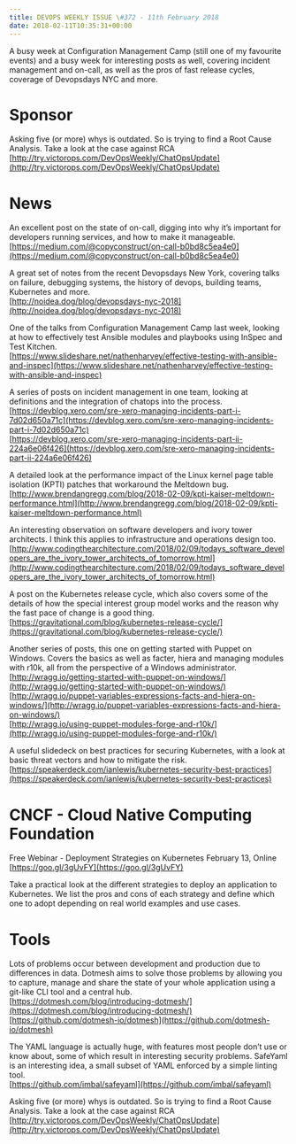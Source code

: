 ```yaml
---
title: DEVOPS WEEKLY ISSUE \#372 - 11th February 2018 
date: 2018-02-11T10:35:31+00:00
---
```


A busy week at Configuration Management Camp (still one of my favourite events) and a busy week for interesting posts as well, covering incident management and on-call, as well as the pros of fast release cycles, coverage of Devopsdays NYC and more.


Sponsor
======

Asking five (or more) whys is outdated. So is trying to find a Root Cause Analysis. Take a look at the case against RCA
<br>[http://try.victorops.com/DevOpsWeekly/ChatOpsUpdate](http://try.victorops.com/DevOpsWeekly/ChatOpsUpdate)


News
====


An excellent post on the state of on-call, digging into why it’s important for developers running services, and how to make it manageable.
<br>[https://medium.com/@copyconstruct/on-call-b0bd8c5ea4e0](https://medium.com/@copyconstruct/on-call-b0bd8c5ea4e0)


A great set of notes from the recent Devopsdays New York, covering talks on failure, debugging systems, the history of devops, building teams, Kubernetes and more.
<br>[http://noidea.dog/blog/devopsdays-nyc-2018](http://noidea.dog/blog/devopsdays-nyc-2018)


One of the talks from Configuration Management Camp last week, looking at how to effectively test Ansible modules and playbooks using InSpec and Test Kitchen.
<br>[https://www.slideshare.net/nathenharvey/effective-testing-with-ansible-and-inspec](https://www.slideshare.net/nathenharvey/effective-testing-with-ansible-and-inspec)


A series of posts on incident management in one team, looking at definitions and the integration of chatops into the process.
<br>[https://devblog.xero.com/sre-xero-managing-incidents-part-i-7d02d650a71c](https://devblog.xero.com/sre-xero-managing-incidents-part-i-7d02d650a71c)
<br>[https://devblog.xero.com/sre-xero-managing-incidents-part-ii-224a6e06f426](https://devblog.xero.com/sre-xero-managing-incidents-part-ii-224a6e06f426)


A detailed look at the performance impact of the Linux kernel page table isolation (KPTI) patches that workaround the Meltdown bug.
<br>[http://www.brendangregg.com/blog/2018-02-09/kpti-kaiser-meltdown-performance.html](http://www.brendangregg.com/blog/2018-02-09/kpti-kaiser-meltdown-performance.html)


An interesting observation on software developers and ivory tower architects. I think this applies to infrastructure and operations design too.
<br>[http://www.codingthearchitecture.com/2018/02/09/todays_software_developers_are_the_ivory_tower_architects_of_tomorrow.html](http://www.codingthearchitecture.com/2018/02/09/todays_software_developers_are_the_ivory_tower_architects_of_tomorrow.html)


A post on the Kubernetes release cycle, which also covers some of the details of how the special interest group model works and the reason why the fast pace of change is a good thing.
<br>[https://gravitational.com/blog/kubernetes-release-cycle/](https://gravitational.com/blog/kubernetes-release-cycle/)


Another series of posts, this one on getting started with Puppet on Windows. Covers the basics as well as facter, hiera and managing modules with r10k, all from the perspective of a Windows administrator.
<br>[http://wragg.io/getting-started-with-puppet-on-windows/](http://wragg.io/getting-started-with-puppet-on-windows/)
<br>[http://wragg.io/puppet-variables-expressions-facts-and-hiera-on-windows/](http://wragg.io/puppet-variables-expressions-facts-and-hiera-on-windows/)
<br>[http://wragg.io/using-puppet-modules-forge-and-r10k/](http://wragg.io/using-puppet-modules-forge-and-r10k/)


A useful slidedeck on best practices for securing Kubernetes, with a look at basic threat vectors and how to mitigate the risk.
<br>[https://speakerdeck.com/ianlewis/kubernetes-security-best-practices](https://speakerdeck.com/ianlewis/kubernetes-security-best-practices)


CNCF - Cloud Native Computing Foundation
====

Free Webinar - Deployment Strategies on Kubernetes
February 13, Online
<br>[https://goo.gl/3gUvFY](https://goo.gl/3gUvFY)

Take a practical look at the different strategies to deploy an application to Kubernetes. We list the pros and cons of each strategy and define which one to adopt depending on real world examples and use cases.


Tools
=====

Lots of problems occur between development and production due to differences in data. Dotmesh aims to solve those problems by allowing you to capture, manage and share the state of your whole application using a git-like CLI tool and a central hub.
<br>[https://dotmesh.com/blog/introducing-dotmesh/](https://dotmesh.com/blog/introducing-dotmesh/)
<br>[https://github.com/dotmesh-io/dotmesh](https://github.com/dotmesh-io/dotmesh)


The YAML language is actually huge, with features most people don’t use or know about, some of which result in interesting security problems. SafeYaml is an interesting idea, a small subset of YAML enforced by a simple linting tool.
<br>[https://github.com/imbal/safeyaml](https://github.com/imbal/safeyaml)


Asking five (or more) whys is outdated. So is trying to find a Root Cause Analysis. Take a look at the case against RCA
<br>[http://try.victorops.com/DevOpsWeekly/ChatOpsUpdate](http://try.victorops.com/DevOpsWeekly/ChatOpsUpdate)




